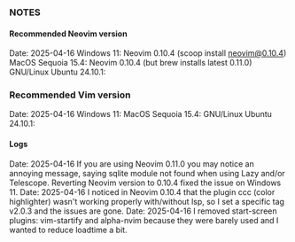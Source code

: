 
### NOTES

#### Recommended Neovim version
Date: 2025-04-16
Windows 11: Neovim 0.10.4 (scoop install neovim@0.10.4)
MacOS Sequoia 15.4: Neovim 0.10.4 (but brew installs latest 0.11.0)
GNU/Linux Ubuntu 24.10.1:

### Recommended Vim version
Date: 2025-04-16
Windows 11:
MacOS Sequoia 15.4:
GNU/Linux Ubuntu 24.10.1:

#### Logs
Date: 2025-04-16
If you are using Neovim 0.11.0 you may notice an annoying message,
saying sqlite module not found when using Lazy and/or Telescope.
Reverting Neovim version to 0.10.4 fixed the issue on Windows 11.
Date: 2025-04-16
I noticed in Neovim 0.10.4 that the plugin ccc (color highlighter)
wasn't working properly with/without lsp, so I set a specific tag
v2.0.3 and the issues are gone.
Date: 2025-04-16
I removed start-screen plugins: vim-startify and alpha-nvim because
they were barely used and I wanted to reduce loadtime a bit.
